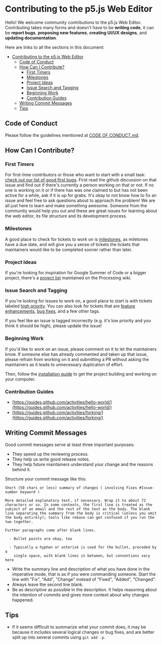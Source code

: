 # Contributing to the p5.js Web Editor 

Hello! We welcome community contributions to the p5.js Web Editor. Contributing takes many forms and doesn't have to be **writing code**, it can be **report bugs**, **proposing new features**, **creating UI/UX designs**, and **updating documentation**.

Here are links to all the sections in this document:

<!-- If you change any of the headings in this document, remember to update the table of contents. -->

- [Contributing to the p5.js Web Editor](#contributing-to-the-p5js-web-editor)
  - [Code of Conduct](#code-of-conduct)
  - [How Can I Contribute?](#how-can-i-contribute)
    - [First Timers](#first-timers)
    - [Milestones](#milestones)
    - [Project Ideas](#project-ideas)
    - [Issue Search and Tagging](#issue-search-and-tagging)
    - [Beginning Work](#beginning-work)
    - [Contribution Guides](#contribution-guides)
  - [Writing Commit Messages](#writing-commit-messages)
  - [Tips](#tips)

## Code of Conduct

Please follow the guidelines mentioned at [CODE OF CONDUCT.md](https://github.com/processing/p5.js-web-editor/blob/master/.github/CODE_OF_CONDUCT.md).

## How Can I Contribute?

### First Timers
For first-time contributors or those who want to start with a small task: [check out our list of good first bugs](https://github.com/processing/p5.js-web-editor/labels/good%20first%20issue). First read the github discussion on that issue and find out if there's currently a person working on that or not. If no one is working on it or if there has was one claimed to but has not been active for a while, ask if it is up for grabs. It's okay to not know how to fix an issue and feel free to ask questions about to approach the problem! We are all just here to learn and make something awesome. Someone from the community would help you out and these are great issues for learning about the web editor, its file structure and its development process.

### Milestones
A good place to check for tickets to work on is [milestones](https://github.com/processing/p5.js-web-editor/milestones), as miletones have a due date, and will give you a sense of tickets the tickets that maintainers would like to be completed sooner rather than later.

### Project Ideas
If you're looking for inspiration for Google Summer of Code or a bigger project, there's a [project list](https://github.com/processing/processing/wiki/Project-List#p5js-web-editor) maintained on the Processing wiki.

### Issue Search and Tagging
If you're looking for issues to work on, a good place to start is with tickets labeled [high priority](https://github.com/processing/p5.js-web-editor/labels/priority%3Ahigh). You can also look for tickets that are [feature enhancements](https://github.com/processing/p5.js-web-editor/labels/type%3Afeature), [bug fixes](https://github.com/processing/p5.js-web-editor/labels/type%3Abug), and a few other tags. 

If you feel like an issue is tagged incorrectly (e.g. it's low priority and you think it should be high), please update the issue!

### Beginning Work

If you'd like to work on an issue, please comment on it to let the maintainers know. If someone else has already commented and taken up that issue, please refrain from working on it and submitting a PR without asking the maintainers as it leads to unnecessary duplication of effort.

Then, follow the [installation guide](https://github.com/processing/p5.js-web-editor/blob/master/developer_docs/installation.md) to get the project building and working on your computer. 

### Contribution Guides

* [https://guides.github.com/activities/hello-world/](https://guides.github.com/activities/hello-world/)
* [https://guides.github.com/activities/forking/](https://guides.github.com/activities/forking/)

## Writing Commit Messages

Good commit messages serve at least three important purposes:

* They speed up the reviewing process.
* They help us write good release notes.
* They help future maintainers understand your change and the reasons behind it.

Structure your commit message like this:

 ```
 Short (50 chars or less) summary of changes ( involving Fixes #Issue-number keyword )

 More detailed explanatory text, if necessary. Wrap it to about 72
 characters or so. In some contexts, the first line is treated as the
 subject of an email and the rest of the text as the body. The blank
 line separating the summary from the body is critical (unless you omit
 the body entirely); tools like rebase can get confused if you run the
 two together.

 Further paragraphs come after blank lines.

   - Bullet points are okay, too

   - Typically a hyphen or asterisk is used for the bullet, preceded by a
     single space, with blank lines in between, but conventions vary here
 ```

* Write the summary line and description of what you have done in the imperative mode, that is as if you were commanding someone. Start the line with "Fix", "Add", "Change" instead of "Fixed", "Added", "Changed".
* Always leave the second line blank.
* Be as descriptive as possible in the description. It helps reasoning about the intention of commits and gives more context about why changes happened.

## Tips

* If it seems difficult to summarize what your commit does, it may be because it includes several logical changes or bug fixes, and are better split up into several commits using `git add -p`.